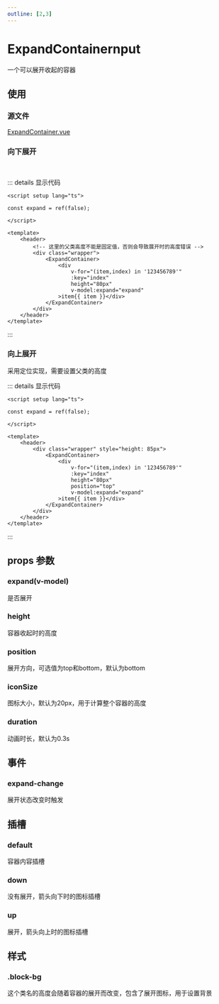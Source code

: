 ```yaml
---
outline: [2,3]
---
```


# ExpandContainernput

一个可以展开收起的容器

## 使用
### 源文件

[ExpandContainer.vue](https://github.com/shiouhoo/hooui/blob/main/src/package/expandcontainer/Index.vue)

### 向下展开
<br/>
<DemoExpandContainer height='75px'></DemoExpandContainer>

::: details 显示代码
```vue
<script setup lang="ts">

const expand = ref(false);

</script>

<template>
    <header>
        <!-- 这里的父类高度不能是固定值，否则会导致展开时的高度错误 -->
        <div class="wrapper">
            <ExpandContainer>
                <div 
                    v-for="(item,index) in '123456789'"
                    :key="index"
                    height="80px"
                    v-model:expand="expand"
                >item{{ item }}</div>
            </ExpandContainer>
        </div>
    </header>
</template>
```
:::
### 向上展开
采用定位实现，需要设置父类的高度
<br />
<DemoExpandContainer height='75px' position="top" style="height: 85px"></DemoExpandContainer>

::: details 显示代码
```vue
<script setup lang="ts">

const expand = ref(false);

</script>

<template>
    <header>
        <div class="wrapper" style="height: 85px">
            <ExpandContainer>
                <div 
                    v-for="(item,index) in '123456789'"
                    :key="index"
                    height="80px"
                    position="top"
                    v-model:expand="expand"
                >item{{ item }}</div>
            </ExpandContainer>
        </div>
    </header>
</template>
```
:::

## props 参数

### expand(v-model)

是否展开

### height

容器收起时的高度

### position

展开方向，可选值为top和bottom，默认为bottom

### iconSize

图标大小，默认为20px，用于计算整个容器的高度

### duration

动画时长，默认为0.3s

## 事件

### expand-change

展开状态改变时触发

## 插槽

### default

容器内容插槽

### down

没有展开，箭头向下时的图标插槽

### up

展开，箭头向上时的图标插槽

## 样式

### .block-bg

这个类名的高度会随着容器的展开而改变，包含了展开图标，用于设置背景